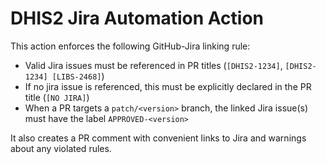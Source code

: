 # DHIS2 Jira Automation Action

This action enforces the following GitHub-Jira linking rule:
- Valid Jira issues must be referenced in PR titles (`[DHIS2-1234]`, `[DHIS2-1234] [LIBS-2468]`)
- If no jira issue is referenced, this must be explicitly declared in the PR title (`[NO JIRA]`)
- When a PR targets a `patch/<version>` branch, the linked Jira issue(s) must have the label `APPROVED-<version>`

It also creates a PR comment with convenient links to Jira and warnings about any violated rules.
